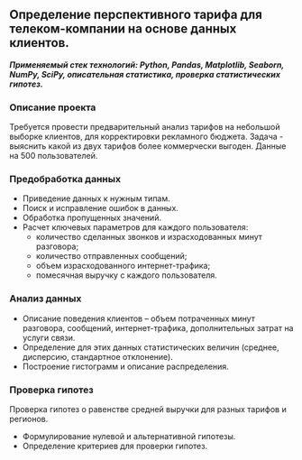 ## Определение перспективного тарифа для телеком-компании на основе данных клиентов.
***Применяемый стек технологий: Python, Pandas, Matplotlib, Seaborn, NumPy, SciPy, описательная статистика, проверка статистических гипотез.***

### Описание проекта
Требуется провести предварительный анализ тарифов на небольшой выборке клиентов, для корректировки рекламного бюджета. Задача - выяснить какой из двух тарифов более коммерчески выгоден. 
Данные на 500 пользователей.

### Предобработка данных
- Приведение данных к нужным типам.
-  Поиск и исправление ошибок в данных.
-  Обработка пропущенных значений. 
- Расчет ключевых параметров для каждого пользователя:
	-   количество сделанных звонков и израсходованных минут разговора;
	-   количество отправленных сообщений;
	-   объем израсходованного интернет-трафика;
	-   помесячная выручку с каждого пользователя.

### Анализ данных
 -	Описание поведения клиентов – объем потраченных минут разговора, сообщений, интернет-трафика, дополнительных затрат на услуги связи.
 -	Определение для этих данных статистических  величин (среднее, дисперсию, стандартное отклонение).
 -	Построение гистограмм и описание распределения.

### Проверка гипотез
Проверка гипотез о равенстве средней выручки для  разных тарифов и регионов.     
-   Формулирование нулевой и альтернативной гипотезы.
-   Определение критериев для проверки гипотез.

